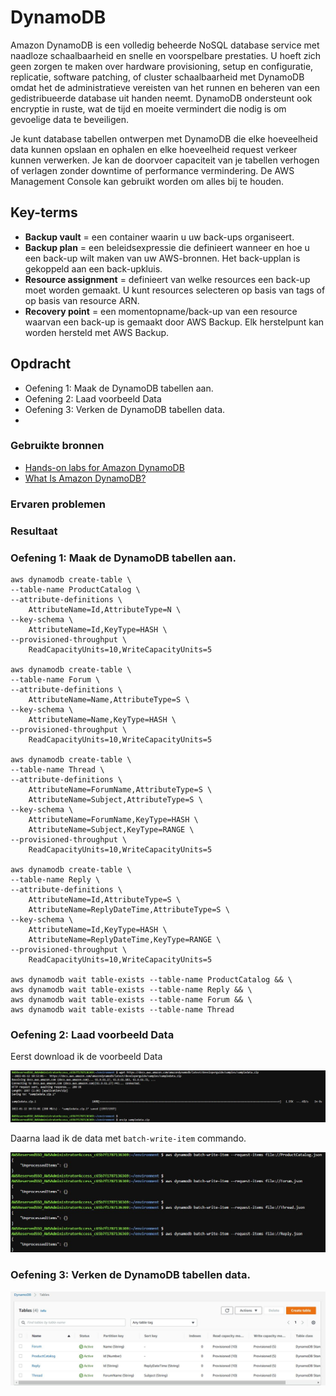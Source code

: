 # DynamoDB
Amazon DynamoDB is een volledig beheerde NoSQL database service met naadloze schaalbaarheid en snelle en voorspelbare prestaties. U hoeft zich geen zorgen te maken over hardware provisioning, setup en configuratie, replicatie, software patching, of cluster schaalbaarheid met DynamoDB omdat het de administratieve vereisten van het runnen en beheren van een gedistribueerde database uit handen neemt. DynamoDB ondersteunt ook encryptie in ruste, wat de tijd en moeite vermindert die nodig is om gevoelige data te beveiligen.



Je kunt database tabellen ontwerpen met DynamoDB die elke hoeveelheid data kunnen opslaan en ophalen en elke hoeveelheid request verkeer kunnen verwerken. Je kan de doorvoer capaciteit van je tabellen verhogen of verlagen zonder downtime of performance vermindering. De AWS Management Console kan gebruikt worden om alles bij te houden.

## Key-terms

- **Backup vault** = een container waarin u uw back-ups organiseert.
- **Backup plan** = een beleidsexpressie die definieert wanneer en hoe u een back-up wilt maken van uw AWS-bronnen. Het back-upplan is gekoppeld aan een back-upkluis.
- **Resource assignment** = definieert van welke resources een back-up moet worden gemaakt. U kunt resources selecteren op basis van tags of op basis van resource ARN.
- **Recovery point** = een momentopname/back-up van een resource waarvan een back-up is gemaakt door AWS Backup. Elk herstelpunt kan worden hersteld met AWS Backup.


## Opdracht

- Oefening 1: Maak de DynamoDB tabellen aan.
- Oefening 2: Laad voorbeeld Data
- Oefening 3: Verken de DynamoDB tabellen data.
- 
### Gebruikte bronnen

- [Hands-on labs for Amazon DynamoDB](https://amazon-dynamodb-labs.com/hands-on-labs.html)
- [What Is Amazon DynamoDB?](https://docs.aws.amazon.com/amazondynamodb/latest/developerguide/Introduction.html)

### Ervaren problemen

### Resultaat

### Oefening 1: Maak de DynamoDB tabellen aan.

    aws dynamodb create-table \
    --table-name ProductCatalog \
    --attribute-definitions \
        AttributeName=Id,AttributeType=N \
    --key-schema \
        AttributeName=Id,KeyType=HASH \
    --provisioned-throughput \
        ReadCapacityUnits=10,WriteCapacityUnits=5

    aws dynamodb create-table \
    --table-name Forum \
    --attribute-definitions \
        AttributeName=Name,AttributeType=S \
    --key-schema \
        AttributeName=Name,KeyType=HASH \
    --provisioned-throughput \
        ReadCapacityUnits=10,WriteCapacityUnits=5

    aws dynamodb create-table \
    --table-name Thread \
    --attribute-definitions \
        AttributeName=ForumName,AttributeType=S \
        AttributeName=Subject,AttributeType=S \
    --key-schema \
        AttributeName=ForumName,KeyType=HASH \
        AttributeName=Subject,KeyType=RANGE \
    --provisioned-throughput \
        ReadCapacityUnits=10,WriteCapacityUnits=5

    aws dynamodb create-table \
    --table-name Reply \
    --attribute-definitions \
        AttributeName=Id,AttributeType=S \
        AttributeName=ReplyDateTime,AttributeType=S \
    --key-schema \
        AttributeName=Id,KeyType=HASH \
        AttributeName=ReplyDateTime,KeyType=RANGE \
    --provisioned-throughput \
        ReadCapacityUnits=10,WriteCapacityUnits=5

    aws dynamodb wait table-exists --table-name ProductCatalog && \
    aws dynamodb wait table-exists --table-name Reply && \
    aws dynamodb wait table-exists --table-name Forum && \
    aws dynamodb wait table-exists --table-name Thread

### Oefening 2: Laad voorbeeld Data

Eerst download ik de voorbeeld Data

![downloaddata](../00_includes/downloaddata.JPG)

Daarna laad ik de data met ```batch-write-item``` commando.

![laaddata](../00_includes/laaddata.JPG)


### Oefening 3: Verken de DynamoDB tabellen data.


![dbcontent](../00_includes/dbcontent.JPG)